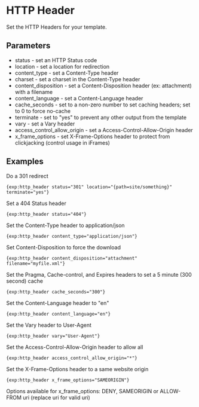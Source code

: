 # HTTP Header

Set the HTTP Headers for your template.

## Parameters

* status - set an HTTP Status code
* location - set a location for redirection
* content_type - set a Content-Type header
* charset - set a charset in the Content-Type header
* content_disposition - set a Content-Disposition header (ex: attachment) with a filename
* content_language - set a Content-Language header
* cache_seconds - set to a non-zero number to set caching headers; set to 0 to force no-cache
* terminate - set to "yes" to prevent any other output from the template
* vary - set a Vary header
* access_control_allow_origin - set a Access-Control-Allow-Origin header
* x_frame_options - set X-Frame-Options header to protect from clickjacking (control usage in iFrames)

## Examples

Do a 301 redirect

	{exp:http_header status="301" location="{path=site/something}" terminate="yes"}

Set a 404 Status header

	{exp:http_header status="404"}

Set the Content-Type header to application/json

	{exp:http_header content_type="application/json"}

Set Content-Disposition to force the download

	{exp:http_header content_disposition="attachment" filename="myfile.xml"}

Set the Pragma, Cache-control, and Expires headers to set a 5 minute (300 second) cache

	{exp:http_header cache_seconds="300"}

Set the Content-Language header to "en"

	{exp:http_header content_language="en"}

Set the Vary header to User-Agent

    {exp:http_header vary="User-Agent"}

Set the Access-Control-Allow-Origin header to allow all

    {exp:http_header access_control_allow_origin="*"}

Set the X-Frame-Options header to a same website origin

    {exp:http_header x_frame_options="SAMEORIGIN"}

Options available for x_frame_options: DENY, SAMEORIGIN or ALLOW-FROM uri (replace uri for valid uri)
